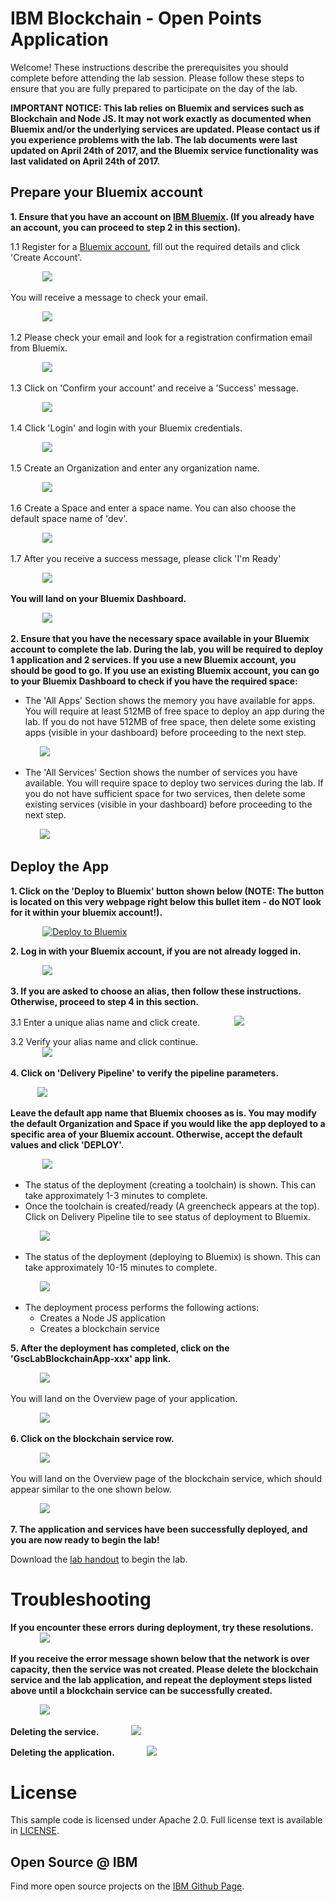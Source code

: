 # IBM Blockchain - Open Points Application

Welcome! These instructions describe the prerequisites you should complete before attending the lab session. Please follow these steps to ensure that you are fully 
prepared to participate on the day of the lab.

<b>IMPORTANT NOTICE: This lab relies on Bluemix and services such as Blockchain and Node JS. It may not work exactly as documented when Bluemix and/or the underlying services are updated. Please contact us if you experience problems with the lab. The lab documents were last updated on April 24th of 2017, and the Bluemix service functionality was last validated on April 24th of 2017. 
</b>


## Prepare your Bluemix account

<b>1. Ensure that you have an account on [IBM Bluemix](https://bluemix.net). (If you already have an account, you can proceed to step 2 in this section). </b>

  1.1 Register for a [Bluemix account](https://bluemix.net/registration/), fill out the required details and click 'Create Account'.

&nbsp;&nbsp;&nbsp;&nbsp;&nbsp;&nbsp;&nbsp;&nbsp;&nbsp;&nbsp;&nbsp;&nbsp; ![](readme_images/register.PNG)

   You will receive a message to check your email.

&nbsp;&nbsp;&nbsp;&nbsp;&nbsp;&nbsp;&nbsp;&nbsp;&nbsp;&nbsp;&nbsp;&nbsp; ![](readme_images/chkmail.PNG)

   1.2 Please check your email and look for a registration confirmation email from Bluemix.

&nbsp;&nbsp;&nbsp;&nbsp;&nbsp;&nbsp;&nbsp;&nbsp;&nbsp;&nbsp;&nbsp;&nbsp; ![](readme_images/mailmsg.PNG)


   1.3 Click on 'Confirm your account' and receive a 'Success' message.

&nbsp;&nbsp;&nbsp;&nbsp;&nbsp;&nbsp;&nbsp;&nbsp;&nbsp;&nbsp;&nbsp;&nbsp;  ![](readme_images/success.PNG)


   1.4 Click 'Login' and login with your Bluemix credentials.

&nbsp;&nbsp;&nbsp;&nbsp;&nbsp;&nbsp;&nbsp;&nbsp;&nbsp;&nbsp;&nbsp;&nbsp;  ![](readme_images/logmail.PNG)
   


   1.5 Create an Organization and enter any organization name.

&nbsp;&nbsp;&nbsp;&nbsp;&nbsp;&nbsp;&nbsp;&nbsp;&nbsp;&nbsp;&nbsp;&nbsp; ![](readme_images/orgmail1.PNG)



   1.6 Create a Space and enter a space name. You can also choose the default space name of 'dev'.

&nbsp;&nbsp;&nbsp;&nbsp;&nbsp;&nbsp;&nbsp;&nbsp;&nbsp;&nbsp;&nbsp;&nbsp; ![](readme_images/spacemail.PNG)
   


   1.7 After you receive a success message, please click 'I'm Ready'

&nbsp;&nbsp;&nbsp;&nbsp;&nbsp;&nbsp;&nbsp;&nbsp;&nbsp;&nbsp;&nbsp;&nbsp; ![](readme_images/summary_success.PNG)
 
<b>
 You will land on your Bluemix Dashboard. 
</b>

&nbsp;&nbsp;&nbsp;&nbsp;&nbsp;&nbsp;&nbsp;&nbsp;&nbsp;&nbsp;&nbsp;&nbsp; ![](readme_images/dashboard.PNG)

<b> 2. Ensure that you have the necessary space available in your Bluemix account to complete the lab. During the lab, you will be required to deploy 1 application and 2 services.  If you use a new Bluemix account, you should be good to go.  If you use an existing Bluemix account, you can go to your Bluemix Dashboard to check if you have the required space: </b>
  
   * The 'All Apps' Section shows the memory you have available for apps. You will require at least 512MB of free space to deploy an app during the lab. If you do not have 512MB of free space, then delete some existing apps (visible in your dashboard) before proceeding to the next step.

&nbsp;&nbsp;&nbsp;&nbsp;&nbsp;&nbsp;&nbsp;&nbsp;&nbsp;&nbsp;&nbsp;&nbsp;![](readme_images/services2.PNG)

   * The 'All Services' Section shows the number of services you have available. You will require space to deploy two services during the lab. If you do not have sufficient space for two services, then delete some existing services (visible in your dashboard) before proceeding to the next step. 

&nbsp;&nbsp;&nbsp;&nbsp;&nbsp;&nbsp;&nbsp;&nbsp;&nbsp;&nbsp;&nbsp;&nbsp;![](readme_images/services1.PNG)

## Deploy the App

<b>1. Click on the 'Deploy to Bluemix' button shown below (NOTE: The button is located on this very webpage right below this bullet item - do NOT look for it within your bluemix account!).</b>

&nbsp;&nbsp;&nbsp;&nbsp;&nbsp;&nbsp;&nbsp;&nbsp;&nbsp;&nbsp;&nbsp;&nbsp; [![Deploy to Bluemix](https://console.ng.bluemix.net/devops/setup/deploy/button.png)](https://console.ng.bluemix.net/devops/setup/deploy?repository=https://github.com/gscdist/GscLabBlockchainApp.git)

<b>2. Log in with your Bluemix account, if you are not already logged in.</b>

&nbsp;&nbsp;&nbsp;&nbsp;&nbsp;&nbsp;&nbsp;&nbsp;&nbsp;&nbsp;&nbsp;&nbsp; ![](readme_images/deployLogin.PNG)

<b>3. If you are asked to choose an alias, then follow these instructions. Otherwise, proceed to step 4 in this section. </b>

3.1 Enter a unique alias name and click create.
&nbsp;&nbsp;&nbsp;&nbsp;&nbsp;&nbsp;&nbsp;&nbsp;&nbsp;&nbsp;&nbsp;&nbsp; ![](readme_images/alias.PNG)


3.2 Verify your alias name and click continue.<br>
&nbsp;&nbsp;&nbsp;&nbsp;&nbsp;&nbsp;&nbsp;&nbsp;&nbsp;&nbsp;&nbsp;&nbsp; ![](readme_images/cont.PNG)


<b>4. Click on 'Delivery Pipeline' to verify the pipeline parameters.

&nbsp;&nbsp;&nbsp;&nbsp;&nbsp;&nbsp;&nbsp;&nbsp;&nbsp;&nbsp;&nbsp;&nbsp; ![](readme_images/deploy.PNG)

Leave the default app name that Bluemix chooses as is. You may modify the default Organization 
and Space if you would like the app deployed to a specific area of your Bluemix account. Otherwise, accept the default values
and click 'DEPLOY'.</b>

&nbsp;&nbsp;&nbsp;&nbsp;&nbsp;&nbsp;&nbsp;&nbsp;&nbsp;&nbsp;&nbsp;&nbsp; ![](readme_images/deploy1.PNG)


* The status of the deployment (creating a toolchain) is shown. This can take approximately 1-3 minutes to complete.  
* Once the toolchain is created/ready (A greencheck appears at the top).  Click on Delivery Pipeline tile to see status of deployment to Bluemix.

&nbsp;&nbsp;&nbsp;&nbsp;&nbsp;&nbsp;&nbsp;&nbsp;&nbsp;&nbsp;&nbsp;&nbsp;![](readme_images/createproject1.PNG)

* The status of the deployment (deploying to Bluemix) is shown. This can take approximately 10-15 minutes to complete.

&nbsp;&nbsp;&nbsp;&nbsp;&nbsp;&nbsp;&nbsp;&nbsp;&nbsp;&nbsp;&nbsp;&nbsp;![](readme_images/createproject2.PNG)

* The deployment process performs the following actions:
  - Creates a Node JS application
  - Creates a blockchain service

<b>5. After the deployment has completed, click on the 'GscLabBlockchainApp-xxx' app link. </b>

&nbsp;&nbsp;&nbsp;&nbsp;&nbsp;&nbsp;&nbsp;&nbsp;&nbsp;&nbsp;&nbsp;&nbsp;![](readme_images/res.PNG)

You will land on the Overview page of your application. 

&nbsp;&nbsp;&nbsp;&nbsp;&nbsp;&nbsp;&nbsp;&nbsp;&nbsp;&nbsp;&nbsp;&nbsp;![](readme_images/yourapp.PNG)


<b>6. Click on the blockchain service row.</b>

&nbsp;&nbsp;&nbsp;&nbsp;&nbsp;&nbsp;&nbsp;&nbsp;&nbsp;&nbsp;&nbsp;&nbsp;![](readme_images/launchBlockchainService.png)

You will land on the Overview page of the blockchain service, which should appear similar to the one shown below.  

&nbsp;&nbsp;&nbsp;&nbsp;&nbsp;&nbsp;&nbsp;&nbsp;&nbsp;&nbsp;&nbsp;&nbsp;![](readme_images/correctBlockchainLaunch.png)

<b>7. The application and services have been successfully deployed, and you are now ready to begin the lab!</b>

Download the [lab handout](https://ibm.biz/XXX) to begin the lab. 

# Troubleshooting

<b>If you encounter these errors during deployment, try these resolutions.</b>
&nbsp;&nbsp;&nbsp;&nbsp;&nbsp;&nbsp;&nbsp;&nbsp;&nbsp;&nbsp;&nbsp;&nbsp;![](readme_images/troubleshooting3.PNG)

<b>If you receive the error message shown below that the network is over capacity, then the service was not created. 
Please delete the blockchain service and the lab application, and repeat the deployment steps listed above until a blockchain
service can be successfully created. </b>

&nbsp;&nbsp;&nbsp;&nbsp;&nbsp;&nbsp;&nbsp;&nbsp;&nbsp;&nbsp;&nbsp;&nbsp;![](readme_images/overcapacity.png)

<b>Deleting the service.</b>
&nbsp;&nbsp;&nbsp;&nbsp;&nbsp;&nbsp;&nbsp;&nbsp;&nbsp;&nbsp;&nbsp;&nbsp;![](readme_images/app_del.PNG)

<b>Deleting the application.</b>
&nbsp;&nbsp;&nbsp;&nbsp;&nbsp;&nbsp;&nbsp;&nbsp;&nbsp;&nbsp;&nbsp;&nbsp;![](readme_images/app_del1.PNG)


# License

  This sample code is licensed under Apache 2.0.
  Full license text is available in [LICENSE](LICENSE).


## Open Source @ IBM

  Find more open source projects on the
  [IBM Github Page](http://ibm.github.io/).

